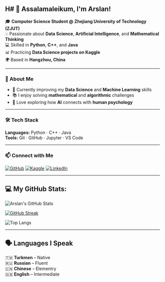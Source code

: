 ## H# 👋 Assalamaleikum, I'm Arslan!

🎓 **Computer Science Student @ Zhejiang University of Technology (ZJUT)**  
💡 Passionate about **Data Science**, **Artificial Intelligence**, and **Mathematical Thinking**  
💻 Skilled in **Python**, **C++**, and **Java**  
📊 Practicing **Data Science projects on Kaggle**  
🌍 Based in **Hangzhou, China**

---

### 🧠 About Me
- 🔭 Currently improving my **Data Science** and **Machine Learning** skills  
- 📚 I enjoy solving **mathematical** and **algorithmic** challenges  
- 💬 Love exploring how **AI** connects with **human psychology**   

---

### 🛠️ Tech Stack
**Languages:** Python · C++ · Java  
**Tools:** Git · GitHub · Jupyter · VS Code   

---

### 📫 Connect with Me
[![GitHub](https://img.shields.io/badge/GitHub-000?style=for-the-badge&logo=github)](https://github.com/arsrejpv)
[![Kaggle](https://img.shields.io/badge/Kaggle-20BEFF?style=for-the-badge&logo=kaggle&logoColor=white)](https://www.kaggle.com/)
[![LinkedIn](https://img.shields.io/badge/LinkedIn-0077B5?style=for-the-badge&logo=linkedin&logoColor=white)]()

---
## 💻 My GitHub Stats:

![Arslan's GitHub Stats](https://github-readme-stats.vercel.app/api?username=arslanrejepov&show_icons=true&theme=dark)

[![GitHub Streak](https://streak-stats.demolab.com?user=arslanrejepov&theme=dark&hide_border=true)](https://git.io/streak-stats)

![Top Langs](https://github-readme-stats.vercel.app/api/top-langs/?username=arslanrejepov&layout=compact&theme=dark)

---
## 🗣️ Languages I Speak

🇹🇲 **Turkmen** – Native  
🇷🇺 **Russian** – Fluent  
🇨🇳 **Chinese** – Elementry  
🇬🇧 **English** –  Intermediate
